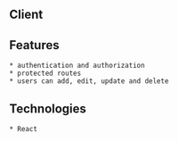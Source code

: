 
## Client 

## Features

    * authentication and authorization
    * protected routes 
    * users can add, edit, update and delete
    
## Technologies

    * React